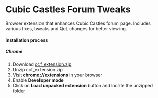 # Cubic Castles Forum Tweaks

Browser extension that enhances Cubic Castles forum page. Includes various fixes, tweaks and QoL changes for better viewing.


#### Installation process

##### Chrome
1. Download [ccf_extension.zip](https://github.com/ccrecipes/cc-forums-browser-extension/raw/master/ccf_extension.zip)
2. Unzip ccf_extension.zip
3. Visit **chrome://extensions** in your browser
4. Enable **Developer mode**
5. Click on **Load unpacked extension** button and locate the unzipped folder

